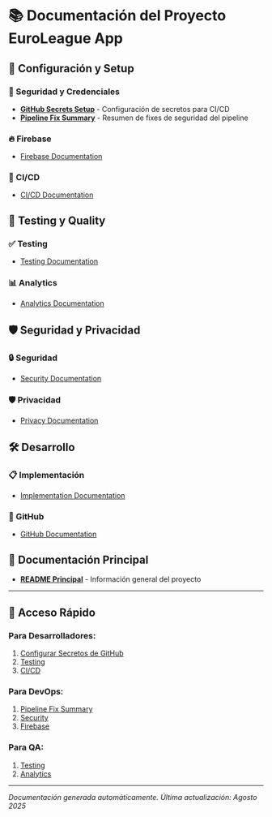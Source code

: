 # 📚 Documentación del Proyecto EuroLeague App

## 🔧 Configuración y Setup

### 🔐 Seguridad y Credenciales
- [**GitHub Secrets Setup**](GITHUB_SECRETS_SETUP.md) - Configuración de secretos para CI/CD
- [**Pipeline Fix Summary**](PIPELINE_FIX_SUMMARY.md) - Resumen de fixes de seguridad del pipeline

### 🔥 Firebase
- [Firebase Documentation](firebase/)

### 🚀 CI/CD 
- [CI/CD Documentation](ci-cd/)

## 🧪 Testing y Quality

### ✅ Testing
- [Testing Documentation](testing/)

### 📊 Analytics
- [Analytics Documentation](analytics/)

## 🛡️ Seguridad y Privacidad

### 🔒 Seguridad
- [Security Documentation](security/)

### 🛡️ Privacidad
- [Privacy Documentation](privacy/)

## 🛠️ Desarrollo

### 📋 Implementación
- [Implementation Documentation](implementation/)

### 🐙 GitHub
- [GitHub Documentation](github/)

## 📖 Documentación Principal

- [**README Principal**](../README.md) - Información general del proyecto

---

## 🎯 Acceso Rápido

### Para Desarrolladores:
1. [Configurar Secretos de GitHub](GITHUB_SECRETS_SETUP.md)
2. [Testing](testing/)
3. [CI/CD](ci-cd/)

### Para DevOps:
1. [Pipeline Fix Summary](PIPELINE_FIX_SUMMARY.md)
2. [Security](security/)
3. [Firebase](firebase/)

### Para QA:
1. [Testing](testing/)
2. [Analytics](analytics/)

---

*Documentación generada automáticamente. Última actualización: Agosto 2025*
